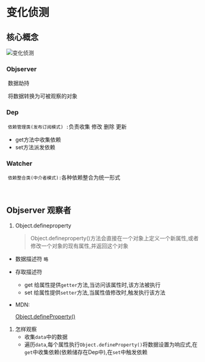 # 变化侦测

## 核心概念



![变化侦测](D:\个人\Blog\Vue\变化侦测.assets\变化侦测.png)

### Objserver

​		数据劫持

​		将数据转换为可被观察的对象

### Dep

​		`依赖管理类(发布订阅模式) :`负责收集 修改 删除 更新 

- get方法中收集依赖
- set方法派发依赖

### Watcher

​		`依赖整合类(中介者模式):`各种依赖整合为统一形式

​		

## Objserver 观察者

1. Object.defineproperty

   > Object.defineproperty()方法会直接在一个对象上定义一个新属性,或者修改一个对象的现有属性,并返回这个对象

-  数据描述符 `略`

- 存取描述符 

  - get 给属性提供`getter`方法,当访问该属性时,该方法被执行
  - set 给属性提供`setter`方法,当属性值修改时,触发执行该方法

- MDN:

  [Object.defineProperty()](https://developer.mozilla.org/zh-CN/docs/Web/JavaScript/Reference/Global_Objects/Object/defineProperty)



1. 怎样观察
   - 收集`data`中的数据
   - 遍历`data`,每个属性执行`Object.defineProperty()`将数据设置为响应式,在`get`中收集依赖(依赖储存在Dep中),在`set`中触发依赖

​		